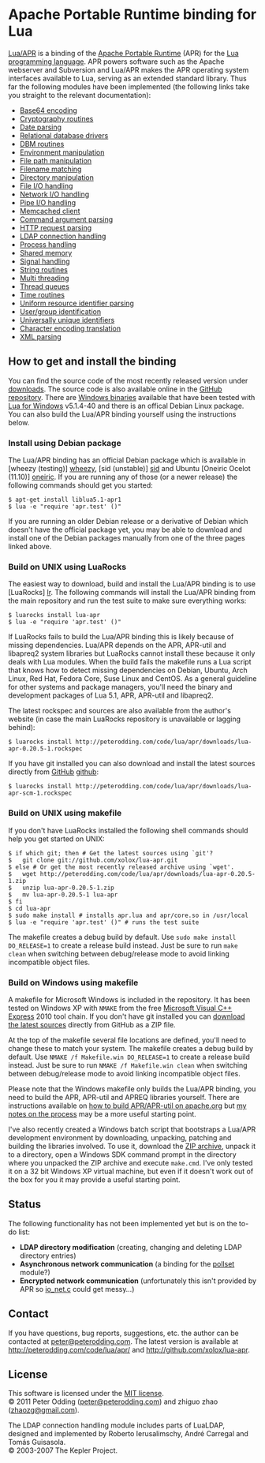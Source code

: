 # Apache Portable Runtime binding for Lua

[Lua/APR][homepage] is a binding of the [Apache Portable Runtime][wp_apr] (APR) for the [Lua programming language][wp_lua]. APR powers software such as the Apache webserver and Subversion and Lua/APR makes the APR operating system interfaces available to Lua, serving as an extended standard library. Thus far the following modules have been implemented (the following links take you straight to the relevant documentation):

[homepage]: http://peterodding.com/code/lua/apr/
[wp_apr]: http://en.wikipedia.org/wiki/Apache_Portable_Runtime
[wp_lua]: http://en.wikipedia.org/wiki/Lua_(programming_language)

 * [Base64 encoding](http://peterodding.com/code/lua/apr/docs/#base64_encoding)
 * [Cryptography routines](http://peterodding.com/code/lua/apr/docs/#cryptography_routines)
 * [Date parsing](http://peterodding.com/code/lua/apr/docs/#date_parsing)
 * [Relational database drivers](http://peterodding.com/code/lua/apr/docs/#relational_database_drivers)
 * [DBM routines](http://peterodding.com/code/lua/apr/docs/#dbm_routines)
 * [Environment manipulation](http://peterodding.com/code/lua/apr/docs/#environment_manipulation)
 * [File path manipulation](http://peterodding.com/code/lua/apr/docs/#file_path_manipulation)
 * [Filename matching](http://peterodding.com/code/lua/apr/docs/#filename_matching)
 * [Directory manipulation](http://peterodding.com/code/lua/apr/docs/#directory_manipulation)
 * [File I/O handling](http://peterodding.com/code/lua/apr/docs/#file_i_o_handling)
 * [Network I/O handling](http://peterodding.com/code/lua/apr/docs/#network_i_o_handling)
 * [Pipe I/O handling](http://peterodding.com/code/lua/apr/docs/#pipe_i_o_handling)
 * [Memcached client](http://peterodding.com/code/lua/apr/docs/#memcached_client)
 * [Command argument parsing](http://peterodding.com/code/lua/apr/docs/#command_argument_parsing)
 * [HTTP request parsing](http://peterodding.com/code/lua/apr/docs/#http_request_parsing)
 * [LDAP connection handling](http://peterodding.com/code/lua/apr/docs/#ldap_connection_handling)
 * [Process handling](http://peterodding.com/code/lua/apr/docs/#process_handling)
 * [Shared memory](http://peterodding.com/code/lua/apr/docs/#shared_memory)
 * [Signal handling](http://peterodding.com/code/lua/apr/docs/#signal_handling)
 * [String routines](http://peterodding.com/code/lua/apr/docs/#string_routines)
 * [Multi threading](http://peterodding.com/code/lua/apr/docs/#multi_threading)
 * [Thread queues](http://peterodding.com/code/lua/apr/docs/#thread_queues)
 * [Time routines](http://peterodding.com/code/lua/apr/docs/#time_routines)
 * [Uniform resource identifier parsing](http://peterodding.com/code/lua/apr/docs/#uniform_resource_identifier_parsing)
 * [User/group identification](http://peterodding.com/code/lua/apr/docs/#user_group_identification)
 * [Universally unique identifiers](http://peterodding.com/code/lua/apr/docs/#universally_unique_identifiers)
 * [Character encoding translation](http://peterodding.com/code/lua/apr/docs/#character_encoding_translation)
 * [XML parsing](http://peterodding.com/code/lua/apr/docs/#xml_parsing)

## How to get and install the binding

You can find the source code of the most recently released version under [downloads][srcdl]. The source code is also available online in the [GitHub repository][github]. There are [Windows binaries][winbin] available that have been tested with [Lua for Windows][lfw] v5.1.4-40 and there is an offical Debian Linux package. You can also build the Lua/APR binding yourself using the instructions below.

[srcdl]: http://peterodding.com/code/lua/apr/downloads
[github]: http://github.com/xolox/lua-apr
[winbin]: http://peterodding.com/code/lua/apr/downloads/lua-apr-0.20-win32.zip
[lfw]: http://code.google.com/p/luaforwindows/

### Install using Debian package

The Lua/APR binding has an official Debian package which is available in [wheezy (testing)] [wheezy], [sid (unstable)] [sid] and Ubuntu [Oneiric Ocelot (11.10)] [oneiric]. If you are running any of those (or a newer release) the following commands should get you started:

    $ apt-get install liblua5.1-apr1
    $ lua -e "require 'apr.test' ()"

If you are running an older Debian release or a derivative of Debian which doesn't have the official package yet, you may be able to download and install one of the Debian packages manually from one of the three pages linked above.

[wheezy]: http://packages.debian.org/source/wheezy/lua-apr
[sid]: http://packages.debian.org/source/sid/lua-apr
[oneiric]: http://packages.ubuntu.com/source/oneiric/lua-apr

### Build on UNIX using LuaRocks

The easiest way to download, build and install the Lua/APR binding is to use [LuaRocks] [lr]. The following commands will install the Lua/APR binding from the main repository and run the test suite to make sure everything works:

    $ luarocks install lua-apr
    $ lua -e "require 'apr.test' ()"

If LuaRocks fails to build the Lua/APR binding this is likely because of missing dependencies. Lua/APR depends on the APR, APR-util and libapreq2 system libraries but LuaRocks cannot install these because it only deals with Lua modules. When the build fails the makefile runs a Lua script that knows how to detect missing dependencies on Debian, Ubuntu, Arch Linux, Red Hat, Fedora Core, Suse Linux and CentOS. As a general guideline for other systems and package managers, you'll need the binary and development packages of Lua 5.1, APR, APR-util and libapreq2.

The latest rockspec and sources are also available from the author's website (in case the main LuaRocks repository is unavailable or lagging behind):

    $ luarocks install http://peterodding.com/code/lua/apr/downloads/lua-apr-0.20.5-1.rockspec

If you have git installed you can also download and install the latest sources directly from [GitHub] [github]:

    $ luarocks install http://peterodding.com/code/lua/apr/downloads/lua-apr-scm-1.rockspec

[lr]: http://luarocks.org/

### Build on UNIX using makefile

If you don't have LuaRocks installed the following shell commands should help you get started on UNIX:

    $ if which git; then # Get the latest sources using `git'?
    $   git clone git://github.com/xolox/lua-apr.git
    $ else # Or get the most recently released archive using `wget'.
    $   wget http://peterodding.com/code/lua/apr/downloads/lua-apr-0.20.5-1.zip
    $   unzip lua-apr-0.20.5-1.zip
    $   mv lua-apr-0.20.5-1 lua-apr
    $ fi
    $ cd lua-apr
    $ sudo make install # installs apr.lua and apr/core.so in /usr/local
    $ lua -e "require 'apr.test' ()" # runs the test suite

The makefile creates a debug build by default. Use `sudo make install DO_RELEASE=1` to create a release build instead. Just be sure to run `make clean` when switching between debug/release mode to avoid linking incompatible object files.

### Build on Windows using makefile

A makefile for Microsoft Windows is included in the repository. It has been tested on Windows XP with `NMAKE` from the free [Microsoft Visual C++ Express][msvc] 2010 tool chain. If you don't have git installed you can [download the latest sources][autozip] directly from GitHub as a ZIP file.

At the top of the makefile several file locations are defined, you'll need to change these to match your system. The makefile creates a debug build by default. Use `NMAKE /f Makefile.win DO_RELEASE=1` to create a release build instead. Just be sure to run `NMAKE /f Makefile.win clean` when switching between debug/release mode to avoid linking incompatible object files.

Please note that the Windows makefile only builds the Lua/APR binding, you need to build the APR, APR-util and APREQ libraries yourself. There are instructions available on [how to build APR/APR-util on apache.org][apr_build] but [my notes on the process][notes] may be a more useful starting point.

I've also recently created a Windows batch script that bootstraps a Lua/APR development environment by downloading, unpacking, patching and building the libraries involved. To use it, download the [ZIP archive][bootstrap_zip], unpack it to a directory, open a Windows SDK command prompt in the directory where you unpacked the ZIP archive and execute `make.cmd`. I've only tested it on a 32 bit Windows XP virtual machine, but even if it doesn't work out of the box for you it may provide a useful starting point.

[msvc]: http://www.microsoft.com/express/Downloads/#2010-Visual-CPP
[autozip]: http://github.com/xolox/lua-apr/zipball/master
[apr_build]: http://apr.apache.org/compiling_win32.html
[notes]: https://github.com/xolox/lua-apr/blob/master/NOTES.md#readme
[bootstrap_zip]: http://peterodding.com/code/lua/apr/downloads/win32-bootstrap.zip

## Status

The following functionality has not been implemented yet but is on the to-do list:

 * **LDAP directory modification** (creating, changing and deleting LDAP directory entries)
 * **Asynchronous network communication** (a binding for the [pollset][pollset] module?)
 * **Encrypted network communication** (unfortunately this isn't provided by APR so [io_net.c][io_net] could get messy…)

[pollset]: http://apr.apache.org/docs/apr/trunk/group__apr__poll.html
[io_net]: https://github.com/xolox/lua-apr/blob/master/src/io_net.c

## Contact

If you have questions, bug reports, suggestions, etc. the author can be contacted at <peter@peterodding.com>. The latest version is available at <http://peterodding.com/code/lua/apr/> and <http://github.com/xolox/lua-apr>.

## License

This software is licensed under the [MIT license](http://en.wikipedia.org/wiki/MIT_License).  
© 2011 Peter Odding (<peter@peterodding.com>) and zhiguo zhao (<zhaozg@gmail.com>).

The LDAP connection handling module includes parts of LuaLDAP, designed and implemented by Roberto Ierusalimschy, André Carregal and Tomás Guisasola.  
© 2003-2007 The Kepler Project.
